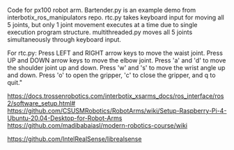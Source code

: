 ﻿Code for px100 robot arm. Bartender.py is an example demo from interbotix_ros_manipulators repo. rtc.py takes keyboard input for moving all 5 joints, but only 1 joint movement executes at a time due to single execution program structure. multithreaded.py moves all 5 joints simultaneously through keyboard input.

For rtc.py:
Press LEFT and RIGHT arrow keys to move the waist joint.
Press UP and DOWN arrow keys to move the elbow joint.
Press 'a' and 'd' to move the shoulder joint up and down.
Press 'w' and 's' to move the wrist angle up and down.
Press 'o' to open the gripper, 'c' to close the gripper, and q to quit."

https://docs.trossenrobotics.com/interbotix_xsarms_docs/ros_interface/ros2/software_setup.html#
https://github.com/CSUSMRobotics/RobotArms/wiki/Setup-Raspberry-Pi-4-Ubuntu-20.04-Desktop-for-Robot-Arms
https://github.com/madibabaiasl/modern-robotics-course/wiki

https://github.com/IntelRealSense/librealsense
